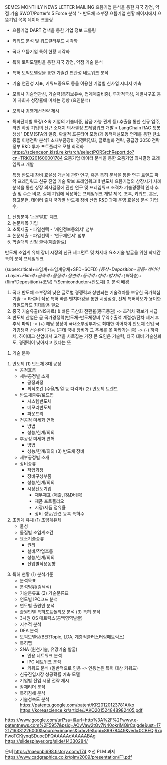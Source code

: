 SEMES MONTHLY NEWS LETTER MAILING
으뜸기업 분석을 통한 자국 강점, 약점 기술 SWOT/Porter's 5 Force 분석	"- 반도체 소부장 으뜸기업 현황 페이지에서 으뜸기업 목록 데이터 크롤링
- 으뜸기업 DART 검색을 통한 기업 정보 크롤링
- 키워드 분석 및 워드클라우드 시각화
- 국내 으뜸기업 특허 현황 시각화
- 특허 토픽모델링을 통한 자국 강점, 약점 기술 분석
- 특허 토픽모델링을 통한 기술간 연관성 네트워크 분석
- 기술 연관성 지표, 키워드중요도 등을 이용한 기업별 신사업 시너지 예측
- 모회사 기술연관성, 기술력(특허보유수, 업계매출비중), 투자적극성, 계열사구조 등이 자회사 성장률에 미치는 영향 (요인분석)
- 모회사 경영개선전략 제시
- 특화단지별 특징(소속 기업의 기술비중, 납품 가능 관계 등) 추출을 통한 신규 입주, 라인 확장 기업의 신규 소재지 의사결정 프레임워크 개발 > LangChain RAG 챗봇 생성"
	DEM(SFA의 일종, 확률적 프론티어 모형)과 동적패널모형 연계를 통한 탄소중립 이행전략 분석?
소재부품장비 경쟁력강화, 글로벌화 전략, 공급망 3050 전략	정부 R&D 투자 포트폴리오 모형 최적화
	https://scienceon.kisti.re.kr/srch/selectPORSrchReport.do?cn=TRKO201600001784
	으뜸기업 데이터 분석을 통한 으뜸기업 의사결정 프레임워크 개발
	
	특정 반도체 장비 효율성 개선에 관한 연구, 혹은 특허 분석을 통한 연구 트렌드 파악 프레임워크
신규 진입 기술 확보 프레임워크!!!	반도체 으뜸기업의 상장시기 사례 분석을 통한 상장 의사결정에 관한 연구 및 프레임워크
	초격차 기술경쟁력 인자 추출 및 수준 비교, 실제 기업에 적용하는 프레임워크 개발
제목, 초록, 키워드, 본문, 참고문헌, 데이터 출처	국가별 반도체 장비 산업 R&D 과제 운영 효율성 분석 기업수,
	
1. 신청분야 '논문발표' 체크	
2. 논문제목 기입	
3. 초록제출 - 파일선택 - '개인정보동의서' 첨부	
4. 논문제출 - 파일선택 - '연구제안서' 첨부	
5. 학술대회 신청 클릭(제출완료)

반도체 초임계 유체 장비 시장의 신규 세그먼트 및 차세대 요소기술 발굴을 위한 학제간 특허 분석 프레임워크


(supercritical+초임계+초임계유체+SFD+SCFD)
*(증착+Deposition+필름+레이어+Layer+Flim막+금속막+물질막+절연막+등각막+성막+방지막+(막*적층)+(flim*Deposition)+코팅)
*(Semiconductor+반도체)
0. 분석 배경
  1) 국내 반도체 소부장의 낮은 글로벌 경쟁력과 상반되는 기술격차를 보유한 국가핵심기술
     -> 타설비 적용 특허 빠른 벤치마킹을 통한 시장점령, 선제 특허확보가 용이한 와일드카드 최대활용 필요
  2) 중국 기술유출(NIS자료) & 빠른 국산화 전환율(중국증권) -> 초격차 확보가 시급
  3) 반도체 산업은 곧 국가경쟁력(반도체-반도체장비 무역수출액 계절성/잔차 제거 후 추세 파악) 
-> (+) 해당 성장이 국내소부장투자로 최대한 이어져야 반도체 산업 국가경쟁력 선순환이 가능 (근데 국내 장비가 그 추세를 못 따라가는 중)
-> (-) 하락세, 하이테크 산업에서 고객을 사로잡는 가장 큰 요인은 기술력, 타국 대비 기술신뢰도, 경쟁력이 낮아지고 있다는 뜻
1. 기술 분야
 1) 반도체
  (1) 반도체 8대 공정
    - 공정흐름
    - 세부공정별 소개
      - 공정과정
      - 최적조건 (수율/방열 등 다각화)
   (2) 반도체 트렌드
     - 반도체종류/로드맵
       - 시스템반도체
       - 메모리반도체
       - 파운드리
     - 전공정 미세화 연혁
        - 방법
        - 성능/한계/의의
     - 후공정 미세화 연혁
        - 방법
        - 성능/한계/의의
 (3) 반도체 장비
     - 세부공정별 소개
      - 장비종류
        - 작업과정
        - 장비구성부품
        - 성능/한계/의의
        - 시장선도기업
          - 재무제표 (매출, R&D비중)
          - 제품 포트폴리오
          - 시장/제품 점유율
          - 장비 성능/관련 등록 특허수
 2) 초임계 유체
  (1) 초임계유체
    - 물성
    - 물질별 초임계조건
    - 요소기술종류
      - 원리
      - 설비/작업흐름
      - 성능/한계/의의
      - 산업별적용동향
3. 특허 현황
  (1) 분석기준
    - 분석목표
    - 분석범위(검색식)
    - 기술분류표
  (2) 기술분류표
   - 연도별 IPC코드 분석
   - 연도별 출원인 분석
   - 출원인별 특허포트폴리오 분석
  (3) 특허 분석
   - 3차원 OS 매트릭스(공백영역발굴)
   - 지수적 분석
   - DEA 분석
   - 토픽모델링(BERTopic, LDA, 계층적클러스터링매트릭스)
   - 특허맵
   - SNA (원천기술, 유망기술 발굴)
     - 인용 네트워크 분석
     - IPC 네트워크 분석
     - 키워드 분석
     (일반적으로 인용 -> 인용높은 특허 대상 키워드)
   - 신규진입시장 성공확률 예측 모델
   - 기업별 진입 시장 전략 제시
   - 잠재리더 분석
   - 특허침해 분석
   - 기술성숙도 분석
https://patents.google.com/patent/KR20120123781A/ko
https://koreascience.kr/article/JAKO201524848982405.pdf

https://www.google.com/url?sa=i&url=http%3A%2F%2Fwww.e-patentnews.com%2F5957&psig=AOvVaw2tQv7N40okriMQirCalgde&ust=1721716331226000&source=images&cd=vfe&opi=89978449&ved=0CBEQjRxqFwoTCKjynqSDuocDFQAAAAAdAAAAABAg
https://slidesplayer.org/slide/14330284/

은비
https://naeunbi698.tistory.com/174
조선 PLM 과제
https://www.cadgraphics.co.kr/plm/2009/presentation/F1.pdf
